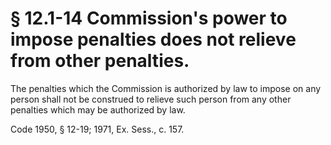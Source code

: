 # § 12.1-14 Commission's power to impose penalties does not relieve from other penalties.

<p>The penalties which the Commission is authorized by law to impose on any person shall not be construed to relieve such person from any other penalties which may be authorized by law.</p><p>Code 1950, § 12-19; 1971, Ex. Sess., c. 157.</p>
